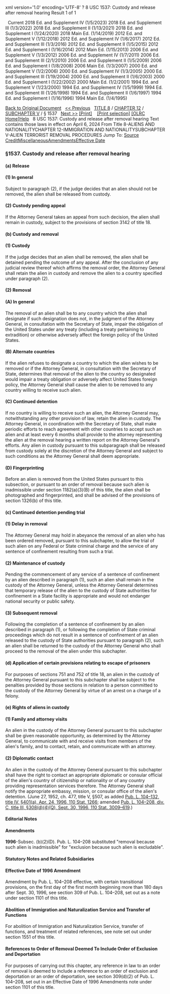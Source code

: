 xml version='1.0' encoding='UTF-8' ?
8 USC 1537: Custody and release after removal hearing
 Result 1 of 1
 
  
  Current
2018 Ed. and Supplement IV (1/5/2023)
2018 Ed. and Supplement III (1/3/2022)
2018 Ed. and Supplement II (1/13/2021)
2018 Ed. and Supplement I (1/24/2020)
2018 Main Ed. (1/14/2019)
2012 Ed. and Supplement V (1/12/2018)
2012 Ed. and Supplement IV (1/6/2017)
2012 Ed. and Supplement III (1/3/2016)
2012 Ed. and Supplement II (1/5/2015)
2012 Ed. and Supplement I (1/16/2014)
2012 Main Ed. (1/15/2013)
2006 Ed. and Supplement V (1/3/2012)
2006 Ed. and Supplement IV (1/7/2011)
2006 Ed. and Supplement III (2/1/2010)
2006 Ed. and Supplement II (1/5/2009)
2006 Ed. and Supplement I (1/8/2008)
2006 Main Ed. (1/3/2007)
2000 Ed. and Supplement V (1/2/2006)
2000 Ed. and Supplement IV (1/3/2005)
2000 Ed. and Supplement III (1/19/2004)
2000 Ed. and Supplement II (1/6/2003)
2000 Ed. and Supplement I (1/22/2002)
2000 Main Ed. (1/2/2001)
1994 Ed. and Supplement V (1/23/2000)
1994 Ed. and Supplement IV (1/5/1999)
1994 Ed. and Supplement III (1/26/1998)
1994 Ed. and Supplement II (1/6/1997)
1994 Ed. and Supplement I (1/16/1996)
1994 Main Ed. (1/4/1995)
  
 
  
[Back to Original Document](/view.xhtml;jsessionid=97100D42D7A58F08F88FC820F95451BE)
 
[<< Previous](#)
  
 [TITLE 8](/view.xhtml;jsessionid=97100D42D7A58F08F88FC820F95451BE?req=granuleid%3AUSC-prelim-title8&saved=%7CZ3JhbnVsZWlkOlVTQy1wcmVsaW0tdGl0bGU4LXNlY3Rpb24xNTM3%7C%7C%7C0%7Cfalse%7Cprelim&edition=prelim) / [CHAPTER 12](/view.xhtml;jsessionid=97100D42D7A58F08F88FC820F95451BE?req=granuleid%3AUSC-prelim-title8-chapter12&saved=%7CZ3JhbnVsZWlkOlVTQy1wcmVsaW0tdGl0bGU4LXNlY3Rpb24xNTM3%7C%7C%7C0%7Cfalse%7Cprelim&edition=prelim) / [SUBCHAPTER V](/view.xhtml;jsessionid=97100D42D7A58F08F88FC820F95451BE?req=granuleid%3AUSC-prelim-title8-chapter12-subchapter5&saved=%7CZ3JhbnVsZWlkOlVTQy1wcmVsaW0tdGl0bGU4LXNlY3Rpb24xNTM3%7C%7C%7C0%7Cfalse%7Cprelim&edition=prelim) / § 1537
  
 [Next >>](#)
[[Print]](#)
   
 [[Print selection]](#)
[[OLRC Home]](/browse.xhtml;jsessionid=97100D42D7A58F08F88FC820F95451BE)[Help](/navHelp.xhtml;jsessionid=97100D42D7A58F08F88FC820F95451BE)
 
8 USC 1537: Custody and release after removal hearing
Text contains those laws in effect on April 6, 2024
From Title 8-ALIENS AND NATIONALITYCHAPTER 12-IMMIGRATION AND NATIONALITYSUBCHAPTER V-ALIEN TERRORIST REMOVAL PROCEDURES
Jump To: [Source Credit](#sourcecredit)[Miscellaneous](#miscellaneous-note)[Amendments](#amendment-note)[Effective Date](#effectivedate-amendment-note)
### §1537. Custody and release after removal hearing
#### (a) Release
#### (1) In general
Subject to paragraph (2), if the judge decides that an alien should not be removed, the alien shall be released from custody.
#### (2) Custody pending appeal
If the Attorney General takes an appeal from such decision, the alien shall remain in custody, subject to the provisions of section 3142 of title 18.
#### (b) Custody and removal
#### (1) Custody
If the judge decides that an alien shall be removed, the alien shall be detained pending the outcome of any appeal. After the conclusion of any judicial review thereof which affirms the removal order, the Attorney General shall retain the alien in custody and remove the alien to a country specified under paragraph (2).
#### (2) Removal
#### (A) In general
The removal of an alien shall be to any country which the alien shall designate if such designation does not, in the judgment of the Attorney General, in consultation with the Secretary of State, impair the obligation of the United States under any treaty (including a treaty pertaining to extradition) or otherwise adversely affect the foreign policy of the United States.
#### (B) Alternate countries
If the alien refuses to designate a country to which the alien wishes to be removed or if the Attorney General, in consultation with the Secretary of State, determines that removal of the alien to the country so designated would impair a treaty obligation or adversely affect United States foreign policy, the Attorney General shall cause the alien to be removed to any country willing to receive such alien.
#### (C) Continued detention
If no country is willing to receive such an alien, the Attorney General may, notwithstanding any other provision of law, retain the alien in custody. The Attorney General, in coordination with the Secretary of State, shall make periodic efforts to reach agreement with other countries to accept such an alien and at least every 6 months shall provide to the attorney representing the alien at the removal hearing a written report on the Attorney General's efforts. Any alien in custody pursuant to this subparagraph shall be released from custody solely at the discretion of the Attorney General and subject to such conditions as the Attorney General shall deem appropriate.
#### (D) Fingerprinting
Before an alien is removed from the United States pursuant to this subsection, or pursuant to an order of removal because such alien is inadmissible under section 1182(a)(3)(B) of this title, the alien shall be photographed and fingerprinted, and shall be advised of the provisions of section 1326(b) of this title.
#### (c) Continued detention pending trial
#### (1) Delay in removal
The Attorney General may hold in abeyance the removal of an alien who has been ordered removed, pursuant to this subchapter, to allow the trial of such alien on any Federal or State criminal charge and the service of any sentence of confinement resulting from such a trial.
#### (2) Maintenance of custody
Pending the commencement of any service of a sentence of confinement by an alien described in paragraph (1), such an alien shall remain in the custody of the Attorney General, unless the Attorney General determines that temporary release of the alien to the custody of State authorities for confinement in a State facility is appropriate and would not endanger national security or public safety.
#### (3) Subsequent removal
Following the completion of a sentence of confinement by an alien described in paragraph (1), or following the completion of State criminal proceedings which do not result in a sentence of confinement of an alien released to the custody of State authorities pursuant to paragraph (2), such an alien shall be returned to the custody of the Attorney General who shall proceed to the removal of the alien under this subchapter.
#### (d) Application of certain provisions relating to escape of prisoners
For purposes of sections 751 and 752 of title 18, an alien in the custody of the Attorney General pursuant to this subchapter shall be subject to the penalties provided by those sections in relation to a person committed to the custody of the Attorney General by virtue of an arrest on a charge of a felony.
#### (e) Rights of aliens in custody
#### (1) Family and attorney visits
An alien in the custody of the Attorney General pursuant to this subchapter shall be given reasonable opportunity, as determined by the Attorney General, to communicate with and receive visits from members of the alien's family, and to contact, retain, and communicate with an attorney.
#### (2) Diplomatic contact
An alien in the custody of the Attorney General pursuant to this subchapter shall have the right to contact an appropriate diplomatic or consular official of the alien's country of citizenship or nationality or of any country providing representation services therefore. The Attorney General shall notify the appropriate embassy, mission, or consular office of the alien's detention.
(June 27, 1952, ch. 477, title V, §507, as added [Pub. L. 104–132, title IV, §401(a), Apr. 24, 1996, 110 Stat. 1266](/statviewer.htm?volume=110&page=1266); amended [Pub. L. 104–208, div. C, title III, §308(d)(4)(Q), Sept. 30, 1996, 110 Stat. 3009–619](/statviewer.htm?volume=110&page=3009-619).)
  
#### **Editorial Notes**
#### Amendments
**1996**-Subsec. (b)(2)(D). Pub. L. 104–208 substituted "removal because such alien is inadmissible" for "exclusion because such alien is excludable".
  
#### **Statutory Notes and Related Subsidiaries**
#### Effective Date of 1996 Amendment
Amendment by Pub. L. 104–208 effective, with certain transitional provisions, on the first day of the first month beginning more than 180 days after Sept. 30, 1996, see section 309 of Pub. L. 104–208, set out as a note under section 1101 of this title.
#### Abolition of Immigration and Naturalization Service and Transfer of Functions
For abolition of Immigration and Naturalization Service, transfer of functions, and treatment of related references, see note set out under section 1551 of this title.
#### References to Order of Removal Deemed To Include Order of Exclusion and Deportation
For purposes of carrying out this chapter, any reference in law to an order of removal is deemed to include a reference to an order of exclusion and deportation or an order of deportation, see section 309(d)(2) of Pub. L. 104–208, set out in an Effective Date of 1996 Amendments note under section 1101 of this title.
